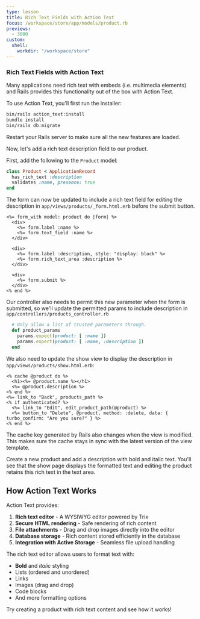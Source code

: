 ```yaml
---
type: lesson
title: Rich Text Fields with Action Text
focus: /workspace/store/app/models/product.rb
previews:
  - 3000
custom:
  shell:
    workdir: "/workspace/store"
---
```


### Rich Text Fields with Action Text

Many applications need rich text with embeds (i.e. multimedia elements) and Rails provides this functionality out of the box with Action Text.

To use Action Text, you'll first run the installer:

```bash
bin/rails action_text:install
bundle install
bin/rails db:migrate
```

Restart your Rails server to make sure all the new features are loaded.

Now, let's add a rich text description field to our product.

First, add the following to the `Product` model:

```ruby ins={2}
class Product < ApplicationRecord
  has_rich_text :description
  validates :name, presence: true
end
```

The form can now be updated to include a rich text field for editing the description in `app/views/products/_form.html.erb` before the submit button.

```erb ins={7-10}
<%= form_with model: product do |form| %>
  <div>
    <%= form.label :name %>
    <%= form.text_field :name %>
  </div>

  <div>
    <%= form.label :description, style: "display: block" %>
    <%= form.rich_text_area :description %>
  </div>

  <div>
    <%= form.submit %>
  </div>
<% end %>
```

Our controller also needs to permit this new parameter when the form is submitted, so we'll update the permitted params to include description in `app/controllers/products_controller.rb`

```ruby ins={44} del={44}
  # Only allow a list of trusted parameters through.
  def product_params
    params.expect(product: [ :name ])
    params.expect(product: [ :name, :description ])
  end
```

We also need to update the show view to display the description in `app/views/products/show.html.erb`:

```erb ins={3}
<% cache @product do %>
  <h1><%= @product.name %></h1>
  <%= @product.description %>
<% end %>
<%= link_to "Back", products_path %>
<% if authenticated? %>
  <%= link_to "Edit", edit_product_path(@product) %>
  <%= button_to "Delete", @product, method: :delete, data: { turbo_confirm: "Are you sure?" } %>
<% end %>
```

The cache key generated by Rails also changes when the view is modified. This makes sure the cache stays in sync with the latest version of the view template.

Create a new product and add a description with bold and italic text. You'll see that the show page displays the formatted text and editing the product retains this rich text in the text area.

## How Action Text Works

Action Text provides:

1. **Rich text editor** - A WYSIWYG editor powered by Trix
2. **Secure HTML rendering** - Safe rendering of rich content
3. **File attachments** - Drag and drop images directly into the editor
4. **Database storage** - Rich content stored efficiently in the database
5. **Integration with Active Storage** - Seamless file upload handling

The rich text editor allows users to format text with:
- **Bold** and *italic* styling
- Lists (ordered and unordered)
- Links
- Images (drag and drop)
- Code blocks
- And more formatting options

Try creating a product with rich text content and see how it works!
